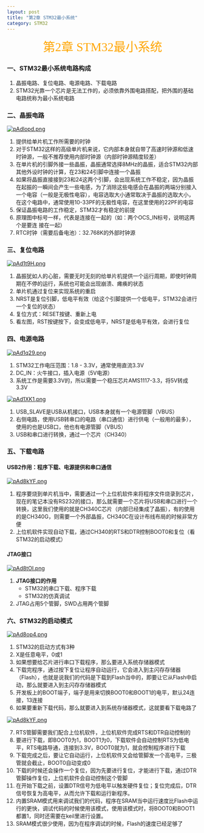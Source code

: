 ```yaml
---
layout: post
title: "第2章 STM32最小系统"
category: STM32
---
```


<center><font face = "仿宋" size = 6 color = orange>第2章 STM32最小系统</font></center>

### 一、STM32最小系统电路构成
1. 晶振电路、复位电路、电源电路、下载电路
2. STM32光靠一个芯片是无法工作的，必须依靠外围电路搭配，把外围的基础电路统称为最小系统电路

### 二、晶振电路

[![pAdlopd.png](https://s21.ax1x.com/2024/10/22/pAdlopd.png)](https://imgse.com/i/pAdlopd)

1. 提供给单片机工作所需要的时钟
2. 对于STM32这样的高级单片机来说，它内部本身就自带了高速时钟源和低速时钟源，一般不推荐使用内部时钟源（内部时钟源精度较差）
3. 在单片机的引脚外接一些晶振，晶振通常选择8MHz的晶振，适合STM32内部其他外设时钟的计算，在23和24引脚中连接一个晶振
4. 如果将晶振直接接到23和24这两个引脚，会出现系统工作不稳定，因为晶振在起振的一瞬间会产生一些电感，为了消除这些电感会在晶振的两端分别接入一个电容（一般是无极性电容），电容选取大小通常取决于晶振的选取大小，在这个电路中，通常使用10-33PF的无极性电容，在这里使用的22PF的电容
5. 保证晶振电路的工作稳定，STM32才有稳定的前提
6. 原理图中标号一样，代表是连接在一起的（如：两个OCS_IN标号，说明这两个是要连
接在一起）
7. RTC时钟（需要后备电池）：32.768K的外部时钟源

### 三、复位电路

[![pAd1t9H.png](https://s21.ax1x.com/2024/10/22/pAd1t9H.png)](https://imgse.com/i/pAd1t9H)

1. 晶振犹如人的心脏，需要无时无刻的给单片机提供一个运行周期，即使时钟周期在不停的运行，系统也可能会出现崩溃、瘫痪的状态
2. 单片机通过复位来实现系统的重启
3. NRST是复位引脚，低电平有效（给这个引脚提供一个低电平，STM32会进行一个复位的状态）
4. 复位方式：RESET按键、重新上电
5. 看左图，RST按键按下，会变成低电平，NRST是低电平有效，会进行复位

### 四、电源电路

[![pAd1q29.png](https://s21.ax1x.com/2024/10/22/pAd1q29.png)](https://imgse.com/i/pAd1q29)

1. STM32工作电压范围：1.8 - 3.3V，通常使用直流3.3V
2. DC_IN：火牛接口，插入电源（5V电源）
3. 系统工作是需要3.3V的，所以需要一个稳压芯片AMS1117-3.3，将5V转成3.3V

[![pAd1XK1.png](https://s21.ax1x.com/2024/10/22/pAd1XK1.png)](https://imgse.com/i/pAd1XK1)

1. USB_SLAVE是USB从机接口，USB本身就有一个电源管脚（VBUS）
2. 右侧电路，使用USB转串口的电路（串口通信）进行供电（一般用的最多），使用的也是USB口，他也有电源管脚（VBUS）
3. USB和串口进行转换，通过一个芯片（CH340）
  
### 五、下载电路
#### USB2作用：程序下载、电源提供和串口通信
[![pAd8kYF.png](https://s21.ax1x.com/2024/10/22/pAd8kYF.png)](https://imgse.com/i/pAd8kYF)
1. 程序要烧到单片机当中，需要通过一个上位机软件来将程序文件烧录到芯片，现在的笔记本没有RS232的接口，那么就需要一个芯片将USB和串口进行一个转换，这里我们使用的就是CH340C芯片（内部已经集成了晶振），有的使用的是CH340G，则需要一个外部晶振，CH340C在设计布线布局的时候非常方便
2. 上位机软件实现自动下载，通过CH340的RTS和DTR控制BOOT0和复位（看STM32的启动模式）

#### JTAG接口
[![pAd8tOI.png](https://s21.ax1x.com/2024/10/22/pAd8tOI.png)](https://imgse.com/i/pAd8tOI)
1. **JTAG接口的作用**
   - STM32的串口下载、程序下载
   - STM32的仿真调试
2. JTAG占用5个管脚，SWD占用两个管脚

### 六、STM32的启动模式
[![pAd8op4.png](https://s21.ax1x.com/2024/10/22/pAd8op4.png)](https://imgse.com/i/pAd8op4)
1. STM32的启动方式有3种
2. X是任意电平，0或1
3. 如果想要给芯片进行串口下载程序，那么要进入系统存储器模式
4. 下载完程序，通过按下复位让程序自动运行，它会进入到主闪存存储器（Flash），也就是说我们的代码是下载到Flash当中的，即要让它从Flash中启动，那么就要进入到主闪存存储器模式
5. 开发板上的BOOT端子，端子是用来切换BOOT0和BOOT1的电平，默认24连接，13连接
6. 如果要重新下载代码，那么就要进入到系统存储器模式，这就要看下载电路了

[![pAd8kYF.png](https://s21.ax1x.com/2024/10/22/pAd8kYF.png)](https://imgse.com/i/pAd8kYF)

7. RTS管脚需要我们配合上位机软件，上位机软件完成RTS和DTR自动控制的
8. 要进行下载，即BOOT0为1，BOOT1为0，下载软件会自动控制RTS为低电平，RTS电路导通，连接到3.3V，BOOT0就为1，就会控制程序进行下载
9. 下载完成之后，要让它自动运行，上位机软件又会给管脚发一个高电平，三极管就会截止，BOOT0自动变成0
10. 下载的时候还会操作一个复位，因为先要进行复位，才能进行下载，通过DTR管脚操作复位，上位机软件会自动控制这个管脚
11. 在开始下载之前，设置DTR信号为低电平以触发硬件复位；复位完成后，DTR信号恢复为高电平，从而允许下载和运行新程序。
12. 内置SRAM模式用来调试我们的代码，程序在SRAM当中运行速度比Flash中运行的更快，调试代码的时候使用该模式，使用该模式时，将BOOT0和BOOT1都置1，同时还需要在keil里进行设置。
13. SRAM模式很少使用，因为在程序调试的时候，Flash的速度已经足够了